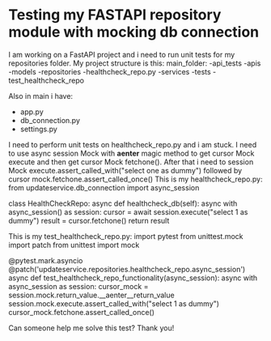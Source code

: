 
# Testing my FASTAPI repository module with mocking db connection

I am working on a FastAPI project and i need to run unit tests for my repositories folder.
My project structure is this:
main_folder:
-api_tests
-apis
-models
-repositories
 -healthcheck_repo.py
-services
-tests
 -test_healthcheck_repo

Also in main i have:
- app.py
- db_connection.py
- settings.py

I need to perform unit tests on healthcheck_repo.py and i am stuck.
I need to use async session Mock with __aenter__ magic method to get cursor Mock execute and then get cursor Mock fetchone(). After that i need to session Mock execute.assert_called_with("select one as dummy") followed by cursor mock.fetchone.assert_called_once()
This is my healthcheck_repo.py:
from updateservice.db_connection import async_session


class HealthCheckRepo:
    async def healthcheck_db(self):
        async with async_session() as session:
            cursor = await session.execute("select 1 as dummy")
            result = cursor.fetchone()
        return result

This is my test_healthcheck_repo.py:
import pytest
from unittest.mock import patch
from unittest import mock

@pytest.mark.asyncio
@patch('updateservice.repositories.healthcheck_repo.async_session')
async def test_healthcheck_repo_functionality(async_session):
    async with async_session as session:
        cursor_mock = session.mock.return_value.__aenter__return_value    
        session.mock.execute.assert_called_with("select 1 as dummy")
        cursor_mock.fetchone.assert_called_once()

Can someone help me solve this test? Thank you!

        